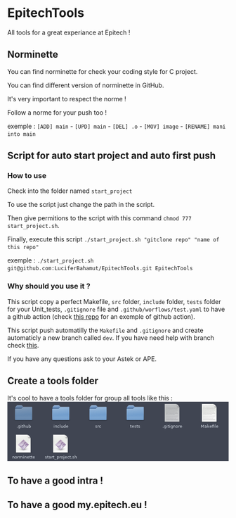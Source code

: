 # EpitechTools
All tools for a great experiance at Epitech !

## Norminette

You can find norminette for check your coding style for C project.

You can find different version of norminette in GitHub.

It's very important to respect the norme !

Follow a norme for your push too !

exemple : `[ADD] main` - `[UPD] main` - `[DEL] .o` - `[MOV] image` - `[RENAME] mani into main`

## Script for auto start project and auto first push

### How to use

Check into the folder named `start_project`

To use the script just change the path in the script.

Then give permitions to the script with this command `chmod 777 start_project.sh`.

Finally, execute this script `./start_project.sh "gitclone repo" "name of this repo"`

exemple : `./start_project.sh git@github.com:LuciferBahamut/EpitechTools.git EpitechTools`

### Why should you use it ?

This script copy a perfect Makefile, `src` folder, `include` folder, `tests` folder for your Unit_tests, `.gitignore` file and `.github/worflows/test.yaml` to have a github action (check [this repo](https://github.com/LuciferBahamut/workshop-ga-LuciferBahamut) for an exemple of github action).

This script push automatilly the `Makefile` and `.gitignore` and create automaticly a new branch called `dev`. If you have need help with branch check [this](https://riptutorial.com/git/example/1633/creating-and-checking-out-new-branches).

If you have any questions ask to your Astek or APE.

## Create a tools folder

It's cool to have a tools folder for group all tools like this :
![toolsfolder](img/toolsfolder.png)

## To have a good intra !

## To have a good my.epitech.eu !
